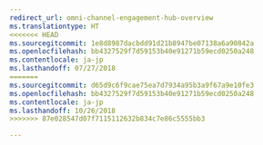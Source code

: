 ```yaml
---
redirect_url: omni-channel-engagement-hub-overview
ms.translationtype: HT
<<<<<<< HEAD
ms.sourcegitcommit: 1e8d8987dacbdd91d21b8947be07138a6a90842a
ms.openlocfilehash: bb4327529f7d59153b40e91271b59ecd0250a248
ms.contentlocale: ja-jp
ms.lasthandoff: 07/27/2018
=======
ms.sourcegitcommit: d65d9c6f9cae75ea7d7934a95b3a9f67a9e10fe3
ms.openlocfilehash: bb4327529f7d59153b40e91271b59ecd0250a248
ms.contentlocale: ja-jp
ms.lasthandoff: 10/26/2018
>>>>>>> 87e028547d07f7115112632b834c7e86c5555bb3

---
```

